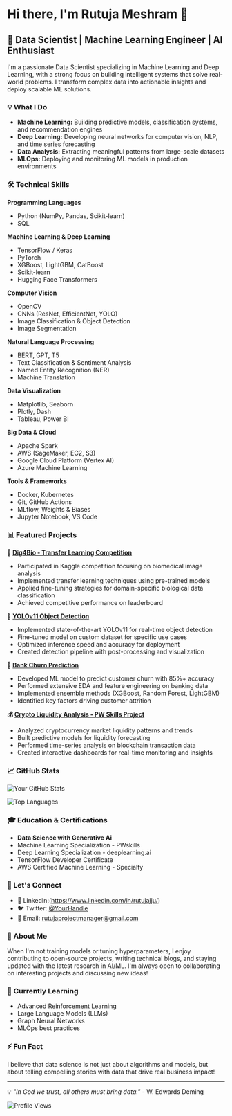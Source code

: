 # Hi there, I'm Rutuja Meshram 👋

## 🚀 Data Scientist | Machine Learning Engineer | AI Enthusiast

I'm a passionate Data Scientist specializing in Machine Learning and Deep Learning, with a strong focus on building intelligent systems that solve real-world problems. I transform complex data into actionable insights and deploy scalable ML solutions.

### 💡 What I Do

- **Machine Learning:** Building predictive models, classification systems, and recommendation engines
- **Deep Learning:** Developing neural networks for computer vision, NLP, and time series forecasting
- **Data Analysis:** Extracting meaningful patterns from large-scale datasets
- **MLOps:** Deploying and monitoring ML models in production environments

### 🛠️ Technical Skills

**Programming Languages**
- Python (NumPy, Pandas, Scikit-learn)
- SQL

**Machine Learning & Deep Learning**
- TensorFlow / Keras
- PyTorch
- XGBoost, LightGBM, CatBoost
- Scikit-learn
- Hugging Face Transformers

**Computer Vision**
- OpenCV
- CNNs (ResNet, EfficientNet, YOLO)
- Image Classification & Object Detection
- Image Segmentation

**Natural Language Processing**
- BERT, GPT, T5
- Text Classification & Sentiment Analysis
- Named Entity Recognition (NER)
- Machine Translation

**Data Visualization**
- Matplotlib, Seaborn
- Plotly, Dash
- Tableau, Power BI

**Big Data & Cloud**
- Apache Spark
- AWS (SageMaker, EC2, S3)
- Google Cloud Platform (Vertex AI)
- Azure Machine Learning

**Tools & Frameworks**
- Docker, Kubernetes
- Git, GitHub Actions
- MLflow, Weights & Biases
- Jupyter Notebook, VS Code

### 📊 Featured Projects

**🧬 [Dig4Bio - Transfer Learning Competition](https://github.com/RutujaUjwala/dig4bio)**
- Participated in Kaggle competition focusing on biomedical image analysis
- Implemented transfer learning techniques using pre-trained models
- Applied fine-tuning strategies for domain-specific biological data classification
- Achieved competitive performance on leaderboard

**🎯 [YOLOv11 Object Detection](https://github.com/RutujaUjwala/yolov11-detection)**
- Implemented state-of-the-art YOLOv11 for real-time object detection
- Fine-tuned model on custom dataset for specific use cases
- Optimized inference speed and accuracy for deployment
- Created detection pipeline with post-processing and visualization

**🏦 [Bank Churn Prediction](https://github.com/RutujaUjwala/bank-churn-prediction)**
- Developed ML model to predict customer churn with 85%+ accuracy
- Performed extensive EDA and feature engineering on banking data
- Implemented ensemble methods (XGBoost, Random Forest, LightGBM)
- Identified key factors driving customer attrition

**💰 [Crypto Liquidity Analysis - PW Skills Project](https://github.com/RutujaUjwala/crypto-liquidity)**
- Analyzed cryptocurrency market liquidity patterns and trends
- Built predictive models for liquidity forecasting
- Performed time-series analysis on blockchain transaction data
- Created interactive dashboards for real-time monitoring and insights

### 📈 GitHub Stats

![Your GitHub Stats](https://github-readme-stats.vercel.app/api?username=RutujaUjwalaE&show_icons=true&theme=radical)

![Top Languages](https://github-readme-stats.vercel.app/api/top-langs/?username=RutujaUjwala&layout=compact&theme=radical)

### 🎓 Education & Certifications

- **Data Science with Generative Ai** 
- Machine Learning Specialization - PWskills
- Deep Learning Specialization - deeplearning.ai
- TensorFlow Developer Certificate
- AWS Certified Machine Learning - Specialty



### 🤝 Let's Connect

- 💼 LinkedIn:(https://www.linkedin.com/in/rutujajju/)
- 🐦 Twitter: [@YourHandle](https://twitter.com/yourhandle)
- 📧 Email: rutujaprojectmanager@gmail.com


### 💬 About Me

When I'm not training models or tuning hyperparameters, I enjoy contributing to open-source projects, writing technical blogs, and staying updated with the latest research in AI/ML. I'm always open to collaborating on interesting projects and discussing new ideas!

### 🌱 Currently Learning

- Advanced Reinforcement Learning
- Large Language Models (LLMs)
- Graph Neural Networks
- MLOps best practices

### ⚡ Fun Fact

I believe that data science is not just about algorithms and models, but about telling compelling stories with data that drive real business impact!

---

💡 *"In God we trust, all others must bring data."* - W. Edwards Deming

![Profile Views](https://komarev.com/ghpvc/?username=YOUR_USERNAME&color=blue)
